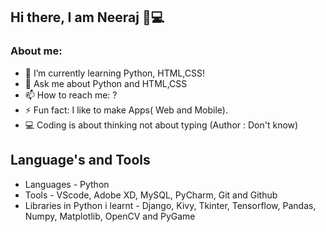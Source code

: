 ## Hi there, I am Neeraj 👋💻


<!--**Neerajsamshette/Neerajsamshette** is a ✨ _special_ ✨ repository because its `README.md` (this file) appears on your GitHub profile.-->

### About me:

- 🌱 I’m currently learning Python, HTML,CSS!
- 💬 Ask me about Python and HTML,CSS
- 📫 How to reach me: ?
- ⚡ Fun fact: I like to make Apps( Web and Mobile).
- 💻 Coding is about thinking not about typing (Author : Don't know)

## Language's and Tools

 - Languages - Python
 - Tools - VScode, Adobe XD, MySQL, PyCharm, Git and Github
 - Libraries in Python i learnt - Django, Kivy, Tkinter, Tensorflow, Pandas, Numpy, Matplotlib, OpenCV and PyGame
